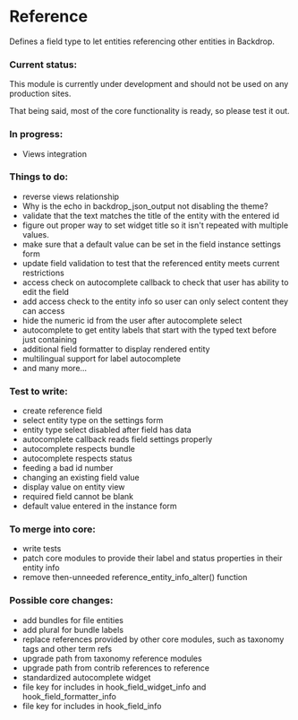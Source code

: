 # Reference
Defines a field type to let entities referencing other entities in Backdrop.

### Current status:

This module is currently under development and should not be used on any production sites.

That being said, most of the core functionality is ready, so please test it out.

### In progress:

* Views integration

### Things to do:

* reverse views relationship
* Why is the echo in backdrop_json_output not disabling the theme?
* validate that the text matches the title of the entity with the entered id
* figure out proper way to set widget title so it isn't repeated with multiple values.
* make sure that a default value can be set in the field instance settings form
* update field validation to test that the referenced entity meets current restrictions
* access check on autocomplete callback to check that user has ability to edit the field
* add access check to the entity info so user can only select content they can access
* hide the numeric id from the user after autocomplete select
* autocomplete to get entity labels that start with the typed text before just containing
* additional field formatter to display rendered entity
* multilingual support for label autocomplete
* and many more...

### Test to write: ###

* create reference field
* select entity type on the settings form
* entity type select disabled after field has data
* autocomplete callback reads field settings properly
* autocomplete respects bundle
* autocomplete respects status
* feeding a bad id number
* changing an existing field value
* display value on entity view
* required field cannot be blank
* default value entered in the instance form

### To merge into core:

* write tests
* patch core modules to provide their label and status properties in their entity info
* remove then-unneeded reference_entity_info_alter() function

### Possible core changes:
* add bundles for file entities
* add plural for bundle labels
* replace references provided by other core modules, such as taxonomy tags and other term refs
* upgrade path from taxonomy reference modules
* upgrade path from contrib references to reference
* standardized autocomplete widget
* file key for includes in hook_field_widget_info and hook_field_formatter_info
* file key for includes in hook_field_info
